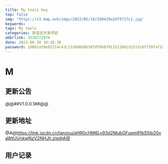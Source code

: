 ```yaml
---
title: My tools key
top: false
img: 'https://s3.bmp.ovh/imgs/2022/05/18/2d9429a2df5f17c1.jpg'
keywords: 
tags: My tools
categories: 易语言开发项目
abbrlink: 3539372974
date: 2022-06-30 10:16:36
password: 1d002a59e92214c43c231696b8b30fdf6b07911512681d1515c67759faf3af32
---
```


# M

## 更新公告

@@##V1.0.0.1##@@

## 更新地址

@A@https://link.jscdn.cn/lanzou/aHR0cHM6Ly93d2MubGFuem91bS5jb20vaWtUUnkwNzV2NHJh.zip@A@

## 用户记录



